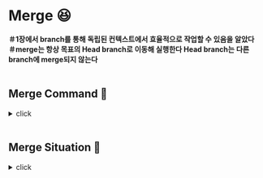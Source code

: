 # Merge :laughing:

**＃1장에서 branch를 통해 독립된 컨텍스트에서 효율적으로 작업할 수 있음을 알았다**
<br>
**＃merge는 항상 목표의 Head branch로 이동해 실행한다 Head branch는 다른 branch에 merge되지 않는다**
<br>
<br>

## Merge Command :bookmark:
<details>
<summary>click</summary>
<div markdown="1">  
  
<br>

:mag: **git merge branch-name** : main Head에 branch-name을 merge한다 여기서 main Head는 merge되는 branch에 추가된 commit을 감아가며 포인터를 이동시킨다
<br>

</div>
</details>

<br>

## Merge Situation :bookmark:
<details>
<summary>click</summary>
<div markdown="1">  
  
<br>

:mag: **일반적 fast-forward merge** : main branch에 다른 팀원의 merge가 없고 내가 작업한 하나의 branch만이 존재할 경우엔 merge 커맨드를 통해 합칠 수 있다
<br>

:mag: **충돌이 없는 merge commit** : 내가 다른 branch에서 작업하는 동안 동료가 main branch에 다른 branch를 merge해 내 branch의 이전 내용과 다른 내용이 추가된 상태에서 merge할 경우, 두 branch가 충돌하지 않는다면 깃은 두개의 부모 커밋을 가진 병합 커밋을 생성한다
<br>

:mag: **충돌되는 merge commit** :
<br>


</div>
</details>
